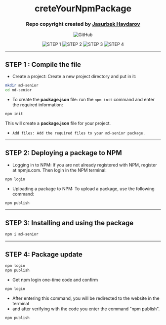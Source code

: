 <div align=center>

# creteYourNpmPackage

### Repo copyright created by [Jasurbek Haydarov](https://github.com/jasurhaydarovcode)

![GitHub](https://img.shields.io/badge/JASURCODE-181717?style=for-the-badge&logo=github&logoColor=white)

![STEP 1](https://img.shields.io/badge/STEP%201-red?style=for-the-badge&logo=1uphealth&logoColor=white)
![STEP 2](https://img.shields.io/badge/STEP%202-22080FF?style=for-the-badge&logo=1uphealth&logoColor=white)
![STEP 3](https://img.shields.io/badge/STEP%203-234234?style=for-the-badge&logo=1uphealth&logoColor=white)
![STEP 4](https://img.shields.io/badge/STEP%204-0080FF?style=for-the-badge&logo=1uphealth&logoColor=white)

</div>

---

## STEP 1 : Compile the file

- Create a project: Create a new project directory and put in it:
```bash
mkdir md-senior
cd md-senior
```

- To create the __package.json__ file: run the `npm init` command and enter the required information:
```bash
npm init
```
This will create a __package.json__ file for your project.

- `Add files: Add the required files to your md-senior package.`

---

## STEP 2: Deploying a package to NPM

- Logging in to NPM: If you are not already registered with NPM, register at npmjs.com. Then login in the NPM terminal:
```bash
npm login
```

- Uploading a package to NPM: To upload a package, use the following command:
```bash
npm publish
```

---

## STEP 3:  Installing and using the package

```bash
npm i md-senior
```

--- 

##  STEP 4: Package update
```bash
npm login
npm publish
```

- Get npm login one-time code and confirm 
```bash
npm login
```
- After entering this command, you will be redirected to the website in the terminal
- and after verifying with the code you enter the command "npm publish".
```bash
npm publish
```